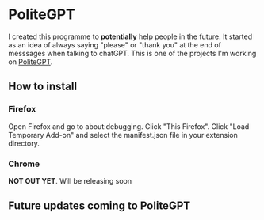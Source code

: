 # PoliteGPT

I created this programme to **potentially** help people in the future. It started as an idea of always saying "please" or "thank you" at the end of messsages when talking to chatGPT. This is one of the projects I'm working on [PoliteGPT](https://github.com/benwhoisjammin/PoliteGPT).

## How to install 

### Firefox
Open Firefox and go to about:debugging.
Click "This Firefox".
Click "Load Temporary Add-on" and select the manifest.json file in your extension directory.

### Chrome
**NOT OUT YET**.
Will be releasing soon

## Future updates coming to PoliteGPT